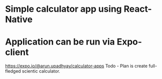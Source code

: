 # Simple calculator app using React-Native
# Application can be run via Expo-client
https://expo.io/@arun.upadhyay/calculator-apps
Todo - Plan is create full-fledged scientic calculator. 
